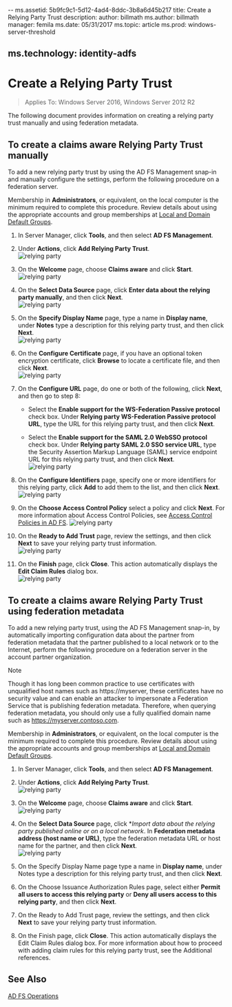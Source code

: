 --
ms.assetid: 5b9fc9c1-5d12-4ad4-8ddc-3b8a6d45b217
title: Create a Relying Party Trust
description:
author: billmath
ms.author: billmath
manager: femila
ms.date: 05/31/2017
ms.topic: article
ms.prod: windows-server-threshold

ms.technology: identity-adfs
---



# Create a Relying Party Trust

>Applies To: Windows Server 2016, Windows Server 2012 R2

The following document provides information on creating a relying party trust manually and using federation metadata.
  
## To create a claims aware Relying Party Trust manually 

To add a new relying party trust by using the AD FS Management snap\-in and manually configure the settings, perform the following procedure on a federation server.  

Membership in **Administrators**, or equivalent, on the local computer is the minimum required to complete this procedure.  Review details about using the appropriate accounts and group memberships at [Local and Domain Default Groups](http://go.microsoft.com/fwlink/?LinkId=83477).
  
1. In Server Manager, click **Tools**, and then select **AD FS Management**.  
  
2.  Under **Actions**, click **Add Relying Party Trust**.  
![relying party](media/Create-a-Relying-Party-Trust/addtrust1.PNG)   

3.  On the **Welcome** page, choose **Claims aware** and click **Start**.  
![relying party](media/Create-a-Relying-Party-Trust/addtrust2.PNG) 
  
4.  On the **Select Data Source** page, click **Enter data about the relying party manually**, and then click **Next**.  
![relying party](media/Create-a-Relying-Party-Trust/addtrust3.PNG) 
  
5.  On the **Specify Display Name** page, type a name in **Display name**, under **Notes** type a description for this relying party trust, and then click **Next**.  
![relying party](media/Create-a-Relying-Party-Trust/addtrust4.PNG) 

6. On the **Configure Certificate** page, if you have an optional token encryption certificate, click **Browse** to locate a certificate file, and then click **Next**.  
![relying party](media/Create-a-Relying-Party-Trust/addtrust5.PNG) 

7.  On the **Configure URL** page, do one or both of the following, click **Next**, and then go to step 8:  
  
    -   Select the **Enable support for the WS\-Federation Passive protocol** check box. Under **Relying party WS\-Federation Passive protocol URL**, type the URL for this relying party trust, and then click **Next**.  
  
    -   Select the **Enable support for the SAML 2.0 WebSSO protocol** check box. Under **Relying party SAML 2.0 SSO service URL**, type the Security Assertion Markup Language \(SAML\) service endpoint URL for this relying party trust, and then click **Next**.  
![relying party](media/Create-a-Relying-Party-Trust/addtrust6.PNG)   

8. On the **Configure Identifiers** page, specify one or more identifiers for this relying party, click **Add** to add them to the list, and then click **Next**.  
![relying party](media/Create-a-Relying-Party-Trust/addtrust8.PNG)
  
9.  On the **Choose Access Control Policy** select a policy and click **Next**.  For more information about Access Control Policies, see [Access Control Policies in AD FS](Access-Control-Policies-in-AD-FS.md). 
![relying party](media/Create-a-Relying-Party-Trust/addtrust9.PNG)

10. On the **Ready to Add Trust** page, review the settings, and then click **Next** to save your relying party trust information.  
   ![relying party](media/Create-a-Relying-Party-Trust/addtrust10.PNG) 
11. On the **Finish** page, click **Close**. This action automatically displays the **Edit Claim Rules** dialog box.  
![relying party](media/Create-a-Relying-Party-Trust/addtrust11.PNG) 

## To create a claims aware Relying Party Trust using federation metadata

To add a new relying party trust, using the AD FS Management snap-in, by automatically importing configuration data about the partner from federation metadata that the partner published to a local network or to the Internet, perform the following procedure on a federation server in the account partner organization.

>[!NOTE]
>Though it has long been common practice to use certificates with unqualified host names such as https://myserver, these certificates have no security value and can enable an attacker to impersonate a Federation Service that is publishing federation metadata. Therefore, when querying federation metadata, you should only use a fully qualified domain name such as https://myserver.contoso.com.

Membership in **Administrators**, or equivalent, on the local computer is the minimum required to complete this procedure.  Review details about using the appropriate accounts and group memberships at [Local and Domain Default Groups](http://go.microsoft.com/fwlink/?LinkId=83477).


1. In Server Manager, click **Tools**, and then select **AD FS Management**.  
  
2.  Under **Actions**, click **Add Relying Party Trust**.  
![relying party](media/Create-a-Relying-Party-Trust/addtrust1.PNG)   

3.  On the **Welcome** page, choose **Claims aware** and click **Start**.  
![relying party](media/Create-a-Relying-Party-Trust/addtrust2.PNG) 
  
4.  On the **Select Data Source** page, click **Import data about the relying party published online or on a local network*. In **Federation metadata address (host name or URL)**, type the federation metadata URL or host name for the partner, and then click **Next**.  
![relying party](media/Create-a-Relying-Party-Trust/addtrust12.PNG) 

5.  On the Specify Display Name page type a name in **Display name**, under Notes type a description for this relying party trust, and then click **Next**.

6.  On the Choose Issuance Authorization Rules page, select either **Permit all users to access this relying party** or **Deny all users access to this relying party**, and then click **Next**.

7.  On the Ready to Add Trust page, review the settings, and then click **Next** to save your relying party trust information.

8.  On the Finish page, click **Close**. This action automatically displays the Edit Claim Rules dialog box. For more information about how to proceed with adding claim rules for this relying party trust, see the Additional references.




## See Also  
[AD FS Operations](../../ad-fs/AD-FS-2016-Operations.md) 
